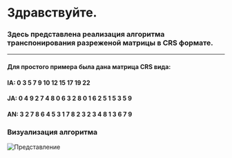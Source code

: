 # Здравствуйте. 
### Здесь представлена реализация алгоритма транспонирования разреженой матрицы в CRS формате.
_________________________
#### Для простого примера была дана матрица CRS вида:
#### IA: 0 3 5 7 9 10 12 15 17 19 22
#### JA: 0 4 9 2 7 4 8 0 6 3 2 8 0 1 6 2 5 1 5 3 5 9
#### AN: 3 2 7 8 6 4 5 3 1 7 8 2 3 2 3 4 8 1 3 6 7 9 

### Визуализация алгоритма
![Представление](https://user-images.githubusercontent.com/47654782/120165097-6ccec200-c225-11eb-9296-1d944a7e48eb.PNG)

